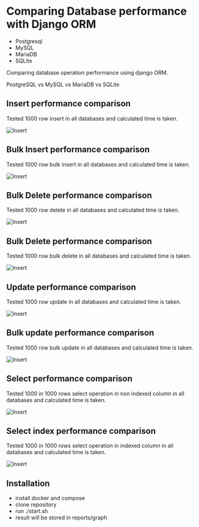 # Comparing Database performance with Django ORM

- Postgresql 
- MySQL
- MariaDB
- SQLite

Comparing database operation performance using django ORM.

PostgreSQL vs MySQL vs MariaDB vs SQLite



## Insert performance comparison 
Tested 1000 row insert in all databases and calculated time is taken.

![Insert](media/graphs/insert.png)

## Bulk Insert performance comparison 
Tested 1000 row bulk insert in all databases and calculated time is taken.

![Insert](media/graphs/bulk_insert.png)

## Bulk Delete performance comparison 
Tested 1000 row delete in all databases and calculated time is taken.

![Insert](media/graphs/delete.png)

## Bulk Delete performance comparison 
Tested 1000 row bulk delete in all databases and calculated time is taken.

![Insert](media/graphs/bulk_delete.png)

## Update performance comparison 
Tested 1000 row update in all databases and calculated time is taken.

![Insert](media/graphs/update.png)


## Bulk update performance comparison 
Tested 1000 row bulk update in all databases and calculated time is taken.

![Insert](media/graphs/bulk_update.png)



## Select performance comparison 
Tested 1000 in 1000 rows select operation in non indexed column in all databases and calculated time is taken.

![Insert](media/graphs/select.png)


## Select index performance comparison 
Tested 1000 in 1000 rows select operation in indexed column in all databases and calculated time is taken.

![Insert](media/graphs/select_index.png)

## Installation 

- install docker and compose 
- clone repository
- run ./start.sh
- result will be stored in reports/graph

